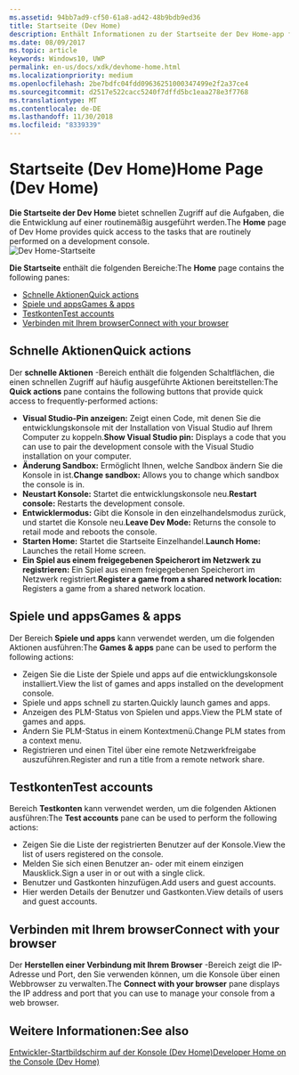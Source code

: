 ```yaml
---
ms.assetid: 94bb7ad9-cf50-61a8-ad42-48b9bdb9ed36
title: Startseite (Dev Home)
description: Enthält Informationen zu der Startseite der Dev Home-app für Xbox One.
ms.date: 08/09/2017
ms.topic: article
keywords: Windows10, UWP
permalink: en-us/docs/xdk/devhome-home.html
ms.localizationpriority: medium
ms.openlocfilehash: 2be7bdfc04fdd09636251000347499e2f2a37ce4
ms.sourcegitcommit: d2517e522cacc5240f7dffd5bc1eaa278e3f7768
ms.translationtype: MT
ms.contentlocale: de-DE
ms.lasthandoff: 11/30/2018
ms.locfileid: "8339339"
---
```

# <a name="home-page-dev-home"></a><span data-ttu-id="5c951-104">Startseite (Dev Home)</span><span class="sxs-lookup"><span data-stu-id="5c951-104">Home Page (Dev Home)</span></span>
   
  
<span data-ttu-id="5c951-105">**Die Startseite der Dev Home** bietet schnellen Zugriff auf die Aufgaben, die die Entwicklung auf einer routinemäßig ausgeführt werden.</span><span class="sxs-lookup"><span data-stu-id="5c951-105">The **Home** page of Dev Home provides quick access to the tasks that are routinely performed on a development console.</span></span>   
 ![Dev Home-Startseite](images/devhome_home.png)   
  
<span data-ttu-id="5c951-107">**Die Startseite** enthält die folgenden Bereiche:</span><span class="sxs-lookup"><span data-stu-id="5c951-107">The **Home** page contains the following panes:</span></span>   
 
   *  [<span data-ttu-id="5c951-108">Schnelle Aktionen</span><span class="sxs-lookup"><span data-stu-id="5c951-108">Quick actions</span></span>](#ID4EEB)  
   *  [<span data-ttu-id="5c951-109">Spiele und apps</span><span class="sxs-lookup"><span data-stu-id="5c951-109">Games & apps</span></span>](#ID4EPC)  
   *  [<span data-ttu-id="5c951-110">Testkonten</span><span class="sxs-lookup"><span data-stu-id="5c951-110">Test accounts</span></span>](#ID4EQD)  
   *  [<span data-ttu-id="5c951-111">Verbinden mit Ihrem browser</span><span class="sxs-lookup"><span data-stu-id="5c951-111">Connect with your browser</span></span>](#ID4EFE)  

 
<a id="ID4EEB"></a>

   

## <a name="quick-actions"></a><span data-ttu-id="5c951-112">Schnelle Aktionen</span><span class="sxs-lookup"><span data-stu-id="5c951-112">Quick actions</span></span>  
   
  
<span data-ttu-id="5c951-113">Der **schnelle Aktionen** -Bereich enthält die folgenden Schaltflächen, die einen schnellen Zugriff auf häufig ausgeführte Aktionen bereitstellen:</span><span class="sxs-lookup"><span data-stu-id="5c951-113">The **Quick actions** pane contains the following buttons that provide quick access to frequently-performed actions:</span></span>   
 
   *  <span data-ttu-id="5c951-114">**Visual Studio-Pin anzeigen:** Zeigt einen Code, mit denen Sie die entwicklungskonsole mit der Installation von Visual Studio auf Ihrem Computer zu koppeln.</span><span class="sxs-lookup"><span data-stu-id="5c951-114">**Show Visual Studio pin:** Displays a code that you can use to pair the development console with the Visual Studio installation on your computer.</span></span>   
   *  <span data-ttu-id="5c951-115">**Änderung Sandbox:** Ermöglicht Ihnen, welche Sandbox ändern Sie die Konsole in ist.</span><span class="sxs-lookup"><span data-stu-id="5c951-115">**Change sandbox:** Allows you to change which sandbox the console is in.</span></span>   
   *  <span data-ttu-id="5c951-116">**Neustart Konsole:** Startet die entwicklungskonsole neu.</span><span class="sxs-lookup"><span data-stu-id="5c951-116">**Restart console:** Restarts the development console.</span></span>   
   *  <span data-ttu-id="5c951-117">**Entwicklermodus:** Gibt die Konsole in den einzelhandelsmodus zurück, und startet die Konsole neu.</span><span class="sxs-lookup"><span data-stu-id="5c951-117">**Leave Dev Mode:** Returns the console to retail mode and reboots the console.</span></span>   
   *  <span data-ttu-id="5c951-118">**Starten Home:** Startet die Startseite Einzelhandel.</span><span class="sxs-lookup"><span data-stu-id="5c951-118">**Launch Home:** Launches the retail Home screen.</span></span>   
   *  <span data-ttu-id="5c951-119">**Ein Spiel aus einem freigegebenen Speicherort im Netzwerk zu registrieren:** Ein Spiel aus einem freigegebenen Speicherort im Netzwerk registriert.</span><span class="sxs-lookup"><span data-stu-id="5c951-119">**Register a game from a shared network location:** Registers a game from a shared network location.</span></span>   

  
<a id="ID4EPC"></a>

   

## <a name="games--apps"></a><span data-ttu-id="5c951-120">Spiele und apps</span><span class="sxs-lookup"><span data-stu-id="5c951-120">Games & apps</span></span>   
   
  
<span data-ttu-id="5c951-121">Der Bereich **Spiele und apps** kann verwendet werden, um die folgenden Aktionen ausführen:</span><span class="sxs-lookup"><span data-stu-id="5c951-121">The **Games & apps** pane can be used to perform the following actions:</span></span>   
 
   *  <span data-ttu-id="5c951-122">Zeigen Sie die Liste der Spiele und apps auf die entwicklungskonsole installiert.</span><span class="sxs-lookup"><span data-stu-id="5c951-122">View the list of games and apps installed on the development console.</span></span>  
   *  <span data-ttu-id="5c951-123">Spiele und apps schnell zu starten.</span><span class="sxs-lookup"><span data-stu-id="5c951-123">Quickly launch games and apps.</span></span>  
   *  <span data-ttu-id="5c951-124">Anzeigen des PLM-Status von Spielen und apps.</span><span class="sxs-lookup"><span data-stu-id="5c951-124">View the PLM state of games and apps.</span></span>  
   *  <span data-ttu-id="5c951-125">Ändern Sie PLM-Status in einem Kontextmenü.</span><span class="sxs-lookup"><span data-stu-id="5c951-125">Change PLM states from a context menu.</span></span>  
   *  <span data-ttu-id="5c951-126">Registrieren und einen Titel über eine remote Netzwerkfreigabe auszuführen.</span><span class="sxs-lookup"><span data-stu-id="5c951-126">Register and run a title from a remote network share.</span></span>

  
<a id="ID4EQD"></a>

   

## <a name="test-accounts"></a><span data-ttu-id="5c951-127">Testkonten</span><span class="sxs-lookup"><span data-stu-id="5c951-127">Test accounts</span></span>  
   
  
<span data-ttu-id="5c951-128">Bereich **Testkonten** kann verwendet werden, um die folgenden Aktionen ausführen:</span><span class="sxs-lookup"><span data-stu-id="5c951-128">The **Test accounts** pane can be used to perform the following actions:</span></span>   
 
   *  <span data-ttu-id="5c951-129">Zeigen Sie die Liste der registrierten Benutzer auf der Konsole.</span><span class="sxs-lookup"><span data-stu-id="5c951-129">View the list of users registered on the console.</span></span>  
   *  <span data-ttu-id="5c951-130">Melden Sie sich einen Benutzer an- oder mit einem einzigen Mausklick.</span><span class="sxs-lookup"><span data-stu-id="5c951-130">Sign a user in or out with a single click.</span></span>  
   *  <span data-ttu-id="5c951-131">Benutzer und Gastkonten hinzufügen.</span><span class="sxs-lookup"><span data-stu-id="5c951-131">Add users and guest accounts.</span></span>  
   *  <span data-ttu-id="5c951-132">Hier werden Details der Benutzer und Gastkonten.</span><span class="sxs-lookup"><span data-stu-id="5c951-132">View details of users and guest accounts.</span></span>  

  
<a id="ID4EFE"></a>

   

## <a name="connect-with-your-browser"></a><span data-ttu-id="5c951-133">Verbinden mit Ihrem browser</span><span class="sxs-lookup"><span data-stu-id="5c951-133">Connect with your browser</span></span>  
   
  
<span data-ttu-id="5c951-134">Der **Herstellen einer Verbindung mit Ihrem Browser** -Bereich zeigt die IP-Adresse und Port, den Sie verwenden können, um die Konsole über einen Webbrowser zu verwalten.</span><span class="sxs-lookup"><span data-stu-id="5c951-134">The **Connect with your browser** pane displays the IP address and port that you can use to manage your console from a web browser.</span></span>   
  
<a id="ID4EPE"></a>

   

## <a name="see-also"></a><span data-ttu-id="5c951-135">Weitere Informationen:</span><span class="sxs-lookup"><span data-stu-id="5c951-135">See also</span></span>  
 [<span data-ttu-id="5c951-136">Entwickler-Startbildschirm auf der Konsole (Dev Home)</span><span class="sxs-lookup"><span data-stu-id="5c951-136">Developer Home on the Console (Dev Home)</span></span>](dev-home.md)

  
